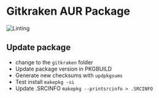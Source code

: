 # Gitkraken AUR Package

![Linting](https://github.com/Azd325/gitkraken/workflows/Linting/badge.svg)

## Update package

- change to the `gitkraken` folder
- Update package version in PKGBUILD
- Generate new checksums with `updpkgsums`
- Test install `makepkg -si`
- Update .SRCINFO `makepkg --printsrcinfo > .SRCINFO`
